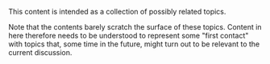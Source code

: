 
This content is intended as a collection of possibly related topics.

Note that the contents barely scratch the surface of these topics. Content in
here therefore needs to be understood to represent some "first contact" with
topics that, some time in the future, might turn out to be relevant to the
current discussion.
